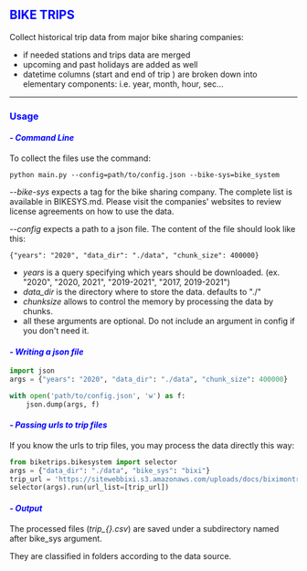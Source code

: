 ## <span style="color:blue">**BIKE TRIPS**</span>
Collect historical trip data from major bike sharing companies:
- if needed stations and trips data are merged 
- upcoming and past holidays are added as well
- datetime columns (start and end of trip ) are broken down into elementary components: 
    i.e. year, month, hour, sec...

---
### <span style="color:blue">**Usage**</span>
#### <span style="color:blue">*- Command Line*</span>
To collect the files use the command:
```
python main.py --config=path/to/config.json --bike-sys=bike_system
```
*--bike-sys* expects a tag for the bike sharing company. The complete list is available in BIKESYS.md. Please visit the companies' websites to review license agreements on how to use the data.

*--config* expects a path to a json file. The content of the file should look like this:
```
{"years": "2020", "data_dir": "./data", "chunk_size": 400000}
```

- *years* is a query specifying which years should be downloaded. 
    (ex. "2020", "2020, 2021", "2019-2021", "2017, 2019-2021")
- *data_dir* is the directory where to store the data. defaults to "./"
- *chunksize* allows to control the memory by processing the data by chunks.
- all these arguments are optional. Do not include an argument in config if you don't need it.

#### <span style="color:blue">*- Writing a json file*</span>
```python
import json
args = {"years": "2020", "data_dir": "./data", "chunk_size": 400000}

with open('path/to/config.json', 'w') as f:
    json.dump(args, f)
```
#### <span style="color:blue">*- Passing urls to trip files*</span>
If you know the urls to trip files, you may process the data directly this way:
```python
from biketrips.bikesystem import selector
args = {"data_dir": "./data", "bike_sys": "bixi"}
trip_url = 'https://sitewebbixi.s3.amazonaws.com/uploads/docs/biximontreal-rentals-2021-07-805a45.zip'
selector(args).run(url_list=[trip_url])
```

#### <span style="color:blue">*- Output*</span>
The processed files (*trip_{}.csv*) are saved under a subdirectory named after bike_sys argument.

They are classified in folders according to the data source.

